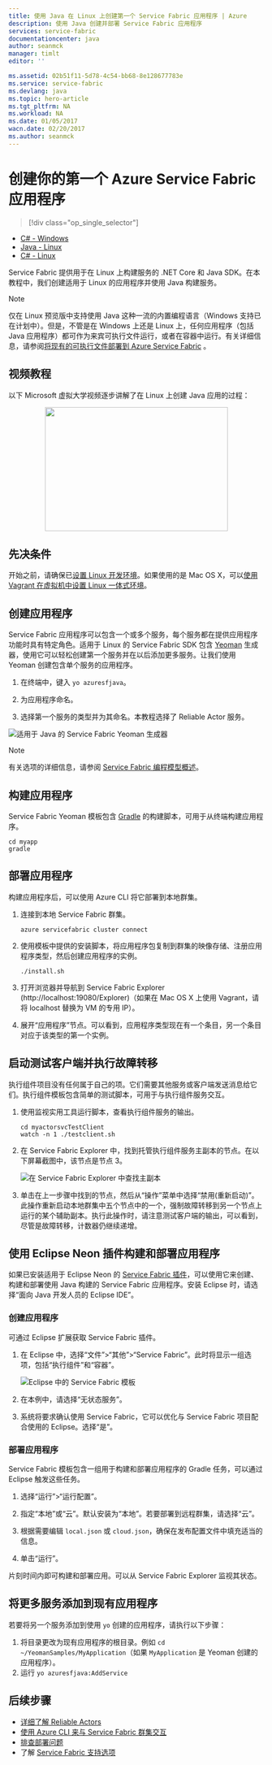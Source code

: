 ```yaml
---
title: 使用 Java 在 Linux 上创建第一个 Service Fabric 应用程序 | Azure
description: 使用 Java 创建并部署 Service Fabric 应用程序
services: service-fabric
documentationcenter: java
author: seanmck
manager: timlt
editor: ''

ms.assetid: 02b51f11-5d78-4c54-bb68-8e128677783e
ms.service: service-fabric
ms.devlang: java
ms.topic: hero-article
ms.tgt_pltfrm: NA
ms.workload: NA
ms.date: 01/05/2017
wacn.date: 02/20/2017
ms.author: seanmck
---
```


# 创建你的第一个 Azure Service Fabric 应用程序

> [!div class="op_single_selector"]
- [C# - Windows](./service-fabric-create-your-first-application-in-visual-studio.md)
- [Java - Linux](./service-fabric-create-your-first-linux-application-with-java.md)
- [C# - Linux](./service-fabric-create-your-first-linux-application-with-csharp.md)

Service Fabric 提供用于在 Linux 上构建服务的 .NET Core 和 Java SDK。在本教程中，我们创建适用于 Linux 的应用程序并使用 Java 构建服务。

> [!NOTE]
仅在 Linux 预览版中支持使用 Java 这种一流的内置编程语言（Windows 支持已在计划中）。但是，不管是在 Windows 上还是 Linux 上，任何应用程序（包括 Java 应用程序）都可作为来宾可执行文件运行，或者在容器中运行。有关详细信息，请参阅[将现有的可执行文件部署到 Azure Service Fabric](./service-fabric-deploy-existing-app.md) 。
>

## 视频教程

以下 Microsoft 虚拟大学视频逐步讲解了在 Linux 上创建 Java 应用的过程：
<center><a target="\_blank" href="https://mva.microsoft.com/en-US/training-courses/building-microservices-applications-on-azure-service-fabric-16747?l=DOX8K86yC_206218965">  
<img src="./media/service-fabric-create-your-first-linux-application-with-java/LinuxVid.png" WIDTH="360" HEIGHT="244">  
</a></center>

## 先决条件

开始之前，请确保已[设置 Linux 开发环境](./service-fabric-get-started-linux.md)。如果使用的是 Mac OS X，可以[使用 Vagrant 在虚拟机中设置 Linux 一体式环境](./service-fabric-get-started-mac.md)。

## 创建应用程序
Service Fabric 应用程序可以包含一个或多个服务，每个服务都在提供应用程序功能时具有特定角色。适用于 Linux 的 Service Fabric SDK 包含 [Yeoman](http://yeoman.io/) 生成器，使用它可以轻松创建第一个服务并在以后添加更多服务。让我们使用 Yeoman 创建包含单个服务的应用程序。

1. 在终端中，键入 ``yo azuresfjava``。

2. 为应用程序命名。

3. 选择第一个服务的类型并为其命名。本教程选择了 Reliable Actor 服务。

  ![适用于 Java 的 Service Fabric Yeoman 生成器][sf-yeoman]  

>[!NOTE]
> 有关选项的详细信息，请参阅 [Service Fabric 编程模型概述](./service-fabric-choose-framework.md)。

## 构建应用程序
Service Fabric Yeoman 模板包含 [Gradle](https://gradle.org/) 的构建脚本，可用于从终端构建应用程序。

```
cd myapp
gradle
```

## 部署应用程序
构建应用程序后，可以使用 Azure CLI 将它部署到本地群集。

1. 连接到本地 Service Fabric 群集。

    ```
    azure servicefabric cluster connect
    ```

2. 使用模板中提供的安装脚本，将应用程序包复制到群集的映像存储、注册应用程序类型，然后创建应用程序的实例。

    ```
    ./install.sh
    ```

3. 打开浏览器并导航到 Service Fabric Explorer \(http://localhost:19080/Explorer\)（如果在 Mac OS X 上使用 Vagrant，请将 localhost 替换为 VM 的专用 IP）。

4. 展开“应用程序”节点。可以看到，应用程序类型现在有一个条目，另一个条目对应于该类型的第一个实例。

## 启动测试客户端并执行故障转移
执行组件项目没有任何属于自己的项。它们需要其他服务或客户端发送消息给它们。执行组件模板包含简单的测试脚本，可用于与执行组件服务交互。

1. 使用监视实用工具运行脚本，查看执行组件服务的输出。

    ```
    cd myactorsvcTestClient
    watch -n 1 ./testclient.sh
    ```

2. 在 Service Fabric Explorer 中，找到托管执行组件服务主副本的节点。在以下屏幕截图中，该节点是节点 3。

    ![在 Service Fabric Explorer 中查找主副本][sfx-primary]  

3. 单击在上一步骤中找到的节点，然后从“操作”菜单中选择“禁用\(重新启动\)”。此操作重新启动本地群集中五个节点中的一个，强制故障转移到另一个节点上运行的某个辅助副本。执行此操作时，请注意测试客户端的输出，可以看到，尽管是故障转移，计数器仍继续递增。

## 使用 Eclipse Neon 插件构建和部署应用程序

如果已安装适用于 Eclipse Neon 的 [Service Fabric 插件](./service-fabric-get-started-linux.md#install-the-java-sdk-and-eclipse-neon-plugin-optional)，可以使用它来创建、构建和部署使用 Java 构建的 Service Fabric 应用程序。安装 Eclipse 时，请选择“面向 Java 开发人员的 Eclipse IDE”。

### 创建应用程序

可通过 Eclipse 扩展获取 Service Fabric 插件。

1. 在 Eclipse 中，选择“文件”\>“其他”\>“Service Fabric”。此时将显示一组选项，包括“执行组件”和“容器”。

    ![Eclipse 中的 Service Fabric 模板][sf-eclipse-templates]  

2. 在本例中，请选择“无状态服务”。

3. 系统将要求确认使用 Service Fabric，它可以优化与 Service Fabric 项目配合使用的 Eclipse。选择“是”。

### 部署应用程序
Service Fabric 模板包含一组用于构建和部署应用程序的 Gradle 任务，可以通过 Eclipse 触发这些任务。

1. 选择“运行”\>“运行配置”。

2. 指定“本地”或“云”。默认安装为“本地”。若要部署到远程群集，请选择“云”。

3. 根据需要编辑 `local.json` 或 `cloud.json`，确保在发布配置文件中填充适当的信息。

4. 单击“运行”。

片刻时间内即可构建和部署应用。可以从 Service Fabric Explorer 监视其状态。

## 将更多服务添加到现有应用程序

若要将另一个服务添加到使用 `yo` 创建的应用程序，请执行以下步骤：
1. 将目录更改为现有应用程序的根目录。例如 `cd ~/YeomanSamples/MyApplication`（如果 `MyApplication` 是 Yeoman 创建的应用程序）。
2. 运行 `yo azuresfjava:AddService`

## 后续步骤
* [详细了解 Reliable Actors](./service-fabric-reliable-actors-introduction.md)
* [使用 Azure CLI 来与 Service Fabric 群集交互](./service-fabric-azure-cli.md)
* [排查部署问题](./service-fabric-azure-cli.md#troubleshooting)
* 了解 [Service Fabric 支持选项](./service-fabric-support.md)

<!-- Images -->

[sf-yeoman]: ./media/service-fabric-create-your-first-linux-application-with-java/sf-yeoman.png
[sfx-primary]: ./media/service-fabric-create-your-first-linux-application-with-java/sfx-primary.png
[sf-eclipse-templates]: ./media/service-fabric-create-your-first-linux-application-with-java/sf-eclipse-templates.png

<!---HONumber=Mooncake_0213_2017-->
